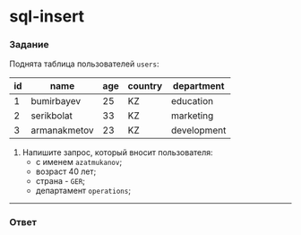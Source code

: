 # sql-insert

### Задание

Поднята таблица пользователей `users`:

| id  | name         | age | country | department  |
| --- | ------------ | --- | ------- | ----------- |
| 1   | bumirbayev   | 25  | KZ      | education   |
| 2   | serikbolat   | 33  | KZ      | marketing   |
| 3   | armanakmetov | 23  | KZ      | development |

1. Напишите запрос, который вносит пользователя:
   - с именем `azatmukanov`;
   - возраст 40 лет;
   - страна - `GER`;
   - департамент `operations`;

---

### Ответ
